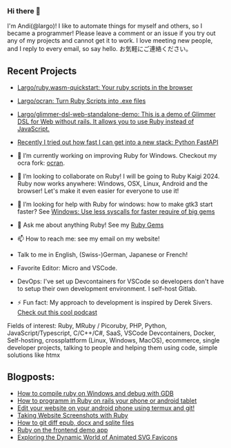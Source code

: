 ### Hi there 👋

<!--
**Largo/largo** is a ✨ _special_ ✨ repository because its `README.md` (this file) appears on your GitHub profile.

Here are some ideas to get you started:

- 🔭 I’m currently working on ...
- 🌱 I’m currently learning ...
- 👯 I’m looking to collaborate on ...
- 🤔 I’m looking for help with ...
- 💬 Ask me about ...
- 📫 How to reach me: ...
- 😄 Pronouns: ...
- ⚡ Fun fact: ...
-->

I'm Andi(@largo)! I like to automate things for myself and others, so I became a programmer! Please leave a comment or an issue if you try out any of my projects and cannot get it to work.  I love meeting new people, and I reply to every email, so say hello. お気軽にご連絡ください。

## Recent Projects

- [Largo/ruby.wasm-quickstart: Your ruby scripts in the browser](https://github.com/Largo/ruby.wasm-quickstart)
- [Largo/ocran: Turn Ruby Scripts into .exe files](https://github.com/Largo/ocran)
- [Largo/glimmer-dsl-web-standalone-demo: This is a demo of Glimmer DSL for Web without rails. It allows you to use Ruby instead of JavaScript.](https://github.com/Largo/glimmer-dsl-web-standalone-demo)
- [Recently I tried out how fast I can get into a new stack: Python FastAPI](https://github.com/Largo/fastapiEventCalendar)

- 🔭 I’m currently working on improving Ruby for Windows. Checkout my ocra fork: [ocran](https://github.com/Largo/ocran).
- 👯 I’m looking to collaborate on Ruby! I will be going to Ruby Kaigi 2024. Ruby now works anywhere: Windows, OSX, Linux, Android and the browser! Let's make it even easier for everyone to use it!
- 🤔 I’m looking for help with Ruby for windows: how to make gtk3 start faster? See [Windows: Use less syscalls for faster require of big gems](https://bugs.ruby-lang.org/issues/19378)
- 💬 Ask me about anything Ruby! See my [Ruby Gems](https://rubygems.org/profiles/largo)
- 📫 How to reach me: see my email on my website!
- Talk to me in English, (Swiss-)German, Japanese or French!
- Favorite Editor: Micro and VSCode.
- DevOps: I've set up Devcontainers for VSCode so developers don't have to setup their own development environment. I self-host Gitlab.
- ⚡ Fun fact: My approach to development is inspired by Derek Sivers. [Check out this cool podcast](https://remoteruby.com/216)

Fields of interest: Ruby, MRuby / Picoruby, PHP, Python, JavaScript/Typescript, C/C++/C#, SaaS, VSCode Devcontainers, Docker, Self-hosting, crossplattform (Linux, Windows, MacOS), ecommerce, 
single developer projects, talking to people and helping them using code,
simple solutions like htmx

## Blogposts:
- [How to compile ruby on Windows and debug with GDB](https://idogawa.dev/p/2023/01/compile-ruby-windows.html)
- [How to programm in Ruby on rails your phone or android tablet](https://idogawa.dev/p/2022/11/how-to-code-in-ruby-on-rails-on-android-phone.html)
- [Edit your website on your android phone using termux and git!](https://idogawa.dev/p/2022/11/edit-website-on-android-phone.html)
- [Taking Website Screenshots with Ruby](https://idogawa.dev/p/2022/06/taking-website-screenshots-with-ruby.html)
- [How to git diff epub, docx and sqlite files](https://idogawa.dev/p/2024/01/git-diff-epub.html)
- [Ruby on the frontend demo app](https://idogawa.dev/p/2024/01/glimmer-dsl-web-demo.html)
- [Exploring the Dynamic World of Animated SVG Favicons](https://idogawa.dev/p/2024/01/svg-emoji-favicons.html)
